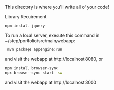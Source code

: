 This directory is where you'll write all of your code!

Library Requirement
```bash
npm install jquery
```
To run a local server, execute this
command in ~/step/portfolio/src/main/webapp:

```bash
 mvn package appengine:run
```
and visit the webapp at http://localhost:8080, or

```bash
npm install browser-sync
npx browser-sync start -sw
```
and visit the webapp at http://localhost:3000